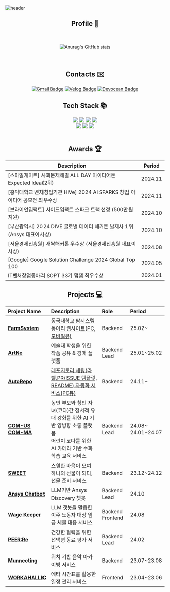 ![header](https://capsule-render.vercel.app/api?type=waving&color=timeGradient&text=Hayeon's%20GitHub%20&animation=twinkling&fontSize=50&fontAlignY=40&fontAlign=70&height=250)


<div align="center">
  
## Profile 📁
<br><br>
![Anurag's GitHub stats](https://github-readme-stats.vercel.app/api?username=hysong4u&show_icons=true&theme=default&count-private=true&hide=stars)  
<br><br>


## Contacts ✉️
[![Gmail Badge](https://img.shields.io/badge/Gmail-d14836?style=flat-square&logo=Gmail&logoColor=white&link=mailto:hysong4u@gmail.com)](mailto:hysong4u@gmail.com)
[![Velog Badge](https://img.shields.io/badge/Velog-20C997?style=flat-square&logo=velog&logoColor=white&link=https://velog.io/@hanni/)](https://velog.io/@hanni/)
[![Devocean Badge](https://img.shields.io/badge/Devocean-0441FF?style=flat-square&logoColor=white&link=https://devocean.sk.com/community/list.do?userId=26315)](https://devocean.sk.com/community/list.do?userId=26315)

## Tech Stack 📚
<img src="https://img.shields.io/badge/Java-007396?style=for-the-badge&logo=Java&logoColor=white"> 
<img src="https://img.shields.io/badge/JavaScript-F0DB4F?style=for-the-badge&logo=JavaScript&logoColor=white"> 
<img src="https://img.shields.io/badge/C++-012A4A?style=for-the-badge&logo=C&logoColor=white"> 
<img src="https://img.shields.io/badge/Python-3776AB?style=for-the-badge&logo=Python&logoColor=white"> 
<br>
<img src="https://img.shields.io/badge/Spring%20Boot-4DB33D?style=for-the-badge&logo=Spring%20Boot&logoColor=white">
<img src="https://img.shields.io/badge/Express.js-444444?style=for-the-badge&logo=express&logoColor=white">
<img src="https://img.shields.io/badge/React%20Native-61DAFB?style=for-the-badge&logo=react&logoColor=white">
<br>
<br>

## Awards 🏆

| Description                                                | Period     |
|------------------------------------------------------------|------------|
| [스마일게이트] 사회문제해결 ALL DAY 아이디어톤 Expected Idea(2위) | 2024.11    |
| [홍익대학교 벤처창업기관 HIVe] 2024 AI SPARKS 창업 아이디어 공모전 최우수상 | 2024.11    |
| [브라이언임팩트] 사이드임팩트 스파크 트랙 선정 (500만원 지원)      | 2024.10    |
| [부산광역시] 2024 DIVE 글로벌 데이터 해커톤 발제사 1위 (Ansys 대표이사상) | 2024.10    |
| [서울경제진흥원] 새싹해커톤 우수상 (서울경제진흥원 대표이사상)     | 2024.08    |
| [Google] Google Solution Challenge 2024 Global Top 100      | 2024.05    |
| IT벤처창업동아리 SOPT 33기 앱잽 최우수상                        | 2024.01    |

## Projects 💻
| Project Name                                                                                      | Description                                                                                 | Role          | Period        |
| :------------------------------------------------------------------------------------------------- | :------------------------------------------------------------------------------------------ | :------------ | :------------ |
| [**FarmSystem**](https://github.com/DguFarmSystem/HomePage-BE)                                                 | [동국대학교 팜시스템 동아리 웹사이트(PC, 모바일뷰)](https://www.farmsystem.kr/)                                                      | Backend  | 25.02~       |
| [**ArtNe**](https://github.com/ArtNeplatform/back)                                                 | 예술대 학생을 위한 작품 공유 & 경매 플랫폼                                                        | Backend Lead  | 25.01~25.02        |
| [**AutoRepo**](https://github.com/2024-2-3M1S/AutoRepo-Server)                                     | [레포지토리 세팅(라벨,PR/ISSUE 템플릿, README) 자동화 서비스(PC뷰)](https://autorepo.dcs-seochan99.com/) | Backend       | 24.11~        |
| [**COM-US**](https://github.com/COM-US)<br>[**COM-MA**](https://github.com/COM-MA)                 | 농인 부모와 청인 자녀(코다)간 정서적 유대 강화를 위한 AI 기반 양방향 소통 플랫폼 <br>어린이 코다를 위한 AI 카메라 기반 수화 학습 교육 서비스 | Backend Lead  | 24.08~ <br>24.01~24.07 |
| [**SWEET**](https://github.com/SWEET-DEVELOPERS/sweet-server)                                      | 스윗한 마음이 모여 하나의 선물이 되다, 선물 준비 서비스                                      | Backend       | 23.12~24.12   |
| [**Ansys Chatbot**](https://github.com/HACK-DIVE/hack-dive-server)                                 | LLM기반 Ansys Discovery 챗봇                                                                 | Backend Lead  | 24.10         |
| [**Wage Keeper**](https://github.com/SESAC-PAY/wage-keeper-server)                                 | LLM 챗봇을 활용한 이주 노동자 대상 임금 체불 대응 서비스                                     | Backend<br>Frontend | 24.08         |
| [**PEER:Re**](https://github.com/PEER-Re/PEERRE-SERVER)                                            | 건강한 협력을 위한 선택형 동료 평가 서비스                                                  | Backend Lead  | 24.02         |
| [**Munnecting**](https://github.com/Mu-necting/Mu-necting_Server)                                  | 위치 기반 음악 아카이빙 서비스                                                                         | Backend       | 23.07~23.08   |
| [**WORKAHALLIC**](https://github.com/CSID-DGU/2023-1-OSSP2-HotSix-6)                               | 에타 시간표를 활용한 일정 관리 서비스                                                           | Frontend      | 23.04~23.06   |




</div><br>
